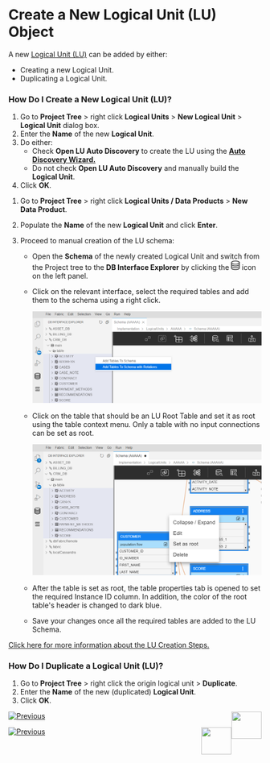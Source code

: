 # Create a New Logical Unit (LU) Object

A new [Logical Unit (LU)](/articles/03_logical_units/01_LU_overview.md) can be added by either:

* Creating a new Logical Unit.
* Duplicating a Logical Unit. 

### How Do I Create a New Logical Unit (LU)?

<studio>

1. Go to **Project Tree** > right click **Logical Units** > **New Logical Unit** > **Logical Unit** dialog box. 
2. Enter the **Name** of the new **Logical Unit**. 
3. Do either: 
    * Check **Open LU Auto Discovery** to create the LU using the [**Auto Discovery Wizard.**](/articles/03_logical_units/06_auto_discovery_wizard.md) 
    * Do not check **Open LU Auto Discovery** and manually build the **Logical Unit**. 
4. Click **OK**.

</studio>

<web>

1. Go to **Project Tree** > right click **Logical Units / Data Products** > **New Data Product**. 

2. Populate the **Name** of the new **Logical Unit** and click **Enter**.

3. Proceed to manual creation of the LU schema:

   * Open the **Schema** of the newly created Logical Unit and switch from the Project tree to the **DB Interface Explorer** by clicking the <img src="../04_fabric_studio/images/web/datasource_explorer.png" style="zoom:67%;" /> icon on the left panel.

   * Click on the relevant interface, select the required tables and add them to the schema using a right click.

     ![](images/web/5_create_lu_schema.PNG)

   * Click on the table that should be an LU Root Table and set it as root using the table context menu. Only a table with no input connections can be set as root.

     ![](images/web/5_create_lu_schema_set_root.PNG)

   * After the table is set as root, the table properties tab is opened to set the required Instance ID column. In addition, the color of the root table's header is changed to dark blue.

   * Save your changes once all the required tables are added to the LU Schema.

</web>

[Click here for more information about the LU Creation Steps.](/articles/03_logical_units/02_create_a_logical_unit_flow.md)

### How Do I Duplicate a Logical Unit (LU)?

1. Go to **Project Tree** > right click the origin logical unit > **Duplicate**. 
2. Enter the **Name** of the new (duplicated) **Logical Unit**. 
3. Click **OK**.  

<studio>

[![Previous](/articles/images/Previous.png)](/articles/03_logical_units/04_LU_properties.md)[<img align="right" width="60" height="54" src="/articles/images/Next.png">](/articles/03_logical_units/06_auto_discovery_wizard.md)

</studio>

<web>

[![Previous](/articles/images/Previous.png)](03_LU_schema_window.md)[<img align="right" width="60" height="54" src="/articles/images/Next.png">](09_add_table_to_a_schema.md)

</web>

